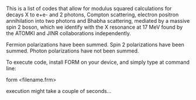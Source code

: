 This is a list of codes that allow for modulus squared calculations for decays X to e+e- and 2 photons, Compton scattering, electron positron annihilation into two photons and  Bhabha scattering, mediated by a massive spin 2 boson, which we identify with the X resonance at 17 MeV found by the ATOMKI and JINR collaborations independently.

Fermion polarizations have been summed. Spin 2 polarizations have been summed. Photon polarizations have not been summed.

To execute code, install FORM on your device, and simply type at command line:

form <filename.frm>

execution might take a couple of seconds...